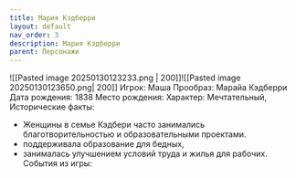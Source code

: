 ```yaml
---
title: Мария Кэдберри
layout: default
nav_order: 3
description: Мария Кэдберри
parent: Персонажи
---
```


![[Pasted image 20250130123233.png | 200]]![[Pasted image 20250130123650.png| 200]]
Игрок: Маша 
Прообраз: Марайа Кэдберри
Дата рождения: 1838 
Место рождения: 
Характер: Мечтательный, 
Исторические факты:
- Женщины в семье Кэдбери часто занимались благотворительностью и образовательными проектами.
- поддерживала образование для бедных, 
- занималась улучшением условий труда и жилья для рабочих.
События из игры:
